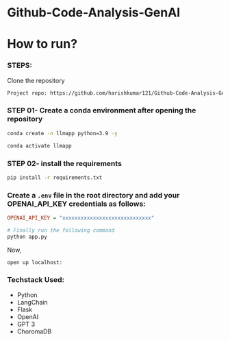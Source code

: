 # Github-Code-Analysis-GenAI

# How to run?
### STEPS:

Clone the repository

```bash
Project repo: https://github.com/harishkumar121/Github-Code-Analysis-GenAI.git
```
### STEP 01- Create a conda environment after opening the repository

```bash
conda create -n llmapp python=3.9 -y
```

```bash
conda activate llmapp
```


### STEP 02- install the requirements
```bash
pip install -r requirements.txt
```


### Create a `.env` file in the root directory and add your OPENAI_API_KEY credentials as follows:

```ini
OPENAI_API_KEY = "xxxxxxxxxxxxxxxxxxxxxxxxxxxxx"
```


```bash
# Finally run the following command
python app.py
```

Now,
```bash
open up localhost:
```


### Techstack Used:

- Python
- LangChain
- Flask
- OpenAI
- GPT 3
- ChoromaDB
